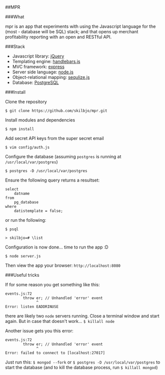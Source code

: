##MPR

###What

mpr is an app that experiments with using the Javascript language for the (most - database will be SQL) stack; and that opens up merchant profitability reporting with an open and RESTful API.

###Stack

- Javascript library:			[jQuery](http://api.jquery.com/)
- Templating engine:			[handlebars.js](http://handlebarsjs.com/)
- MVC framework:				[express](http://expressjs.com/api.html)
- Server side language:			[node.js](http://nodejs.org/api/)
- Object-relational mapping: 	[sequlize.js](https://github.com/sequelize/sequelize/wiki/API-Reference)
- Database:  					[PostgreSQL](http://www.postgresql.org/docs/9.3/static/index.html)

###Install

Clone the repository

	$ git clone https://github.com/skilbjo/mpr.git
	
Install modules and dependencies
	
	$ npm install
	
Add secret API keys from the super secret email
	
	$ vim config/auth.js
	
Configure the database (assuming `postgres` is running at `/usr/local/var/postgres`)


	$ postgres -D /usr/local/var/postgres
	
Ensure the following query returns a resultset: 
	
	select 
		datname 
	from 
		pg_database
	where
		datistemplate = false;
		
or run the following:

	$ psql
	
	> skilbjo=# \list
	
Configuration is now done... time to run the app :D

	$ node server.js
	
Then view the app your browser:  `http://localhost:8080`

###Useful tricks

If for some reason you get something like this:

```
events.js:72
        throw er; // Unhandled 'error' event
              ^
Error: listen EADDRINUSE
```

there are likely two `node` servers running. Close a terminal window and start again. But in case that doesn't work... `$ killall node`


Another issue gets you this error:
```
events.js:72
        throw er; // Unhandled 'error' event
              ^
Error: failed to connect to [localhost:27017]
```

Just run this: `$ mongod --fork` or `$ postgres -D /usr/local/var/postgres` to start the database (and to kill the database process, run `$ killall mongod`)